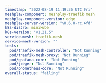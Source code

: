 ```yaml
---
timestamp: "2022-08-19 11:19:36 UTC Fri"
meshplay-component: meshplay-traefik-mesh
meshplay-component-version: edge
meshplay-server-version: "v0.6.0-rc.6fd"
k8s-distro: minikube
k8s-version: "v1.21.5"
service-mesh: traefik-mesh
service-mesh-version: ""
tests:
  pod/traefik-mesh-controller: "Not Running"
  pod/traefik-mesh-proxy: "Not Running"
  pod/grafana-core:  "Not Running"
  pod/jaeger: "Not Running"
  pod/prometheus-core: "Not Running" 
overall-status: "failing"
---
```

